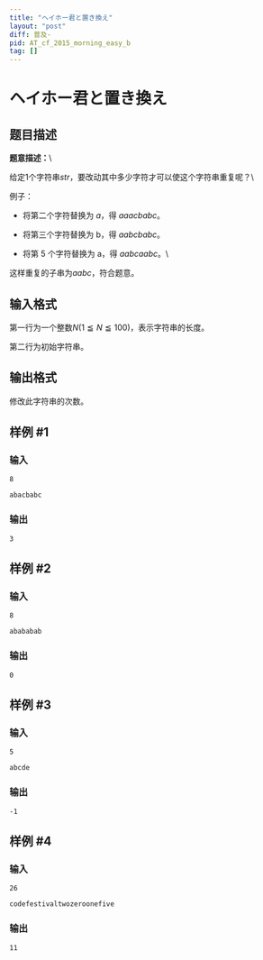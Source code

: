 ```yaml
---
title: "ヘイホー君と置き換え"
layout: "post"
diff: 普及-
pid: AT_cf_2015_morning_easy_b
tag: []
---
```


# ヘイホー君と置き換え

## 题目描述

**题意描述：**\
给定$1$个字符串$str$，要改动其中多少字符才可以使这个字符串重复呢？\
例子：
- 将第二个字符替换为 $a$，得 $aaacbabc$。
- 将第三个字符替换为 b，得 $aabcbabc$。
- 将第 5 个字符替换为 a，得 $aabcaabc$。\
这样重复的子串为$aabc$，符合题意。

## 输入格式

第一行为一个整数$N$$(1 ≦ N ≦ 100)$，表示字符串的长度。

第二行为初始字符串。

## 输出格式

修改此字符串的次数。

## 样例 #1

### 输入

```
8
abacbabc
```

### 输出

```
3
```

## 样例 #2

### 输入

```
8
abababab
```

### 输出

```
0
```

## 样例 #3

### 输入

```
5
abcde
```

### 输出

```
-1
```

## 样例 #4

### 输入

```
26
codefestivaltwozeroonefive
```

### 输出

```
11
```

